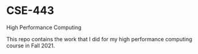 # CSE-443
High Performance Computing

This repo contains the work that I did for my high performance computing course in Fall 2021.
